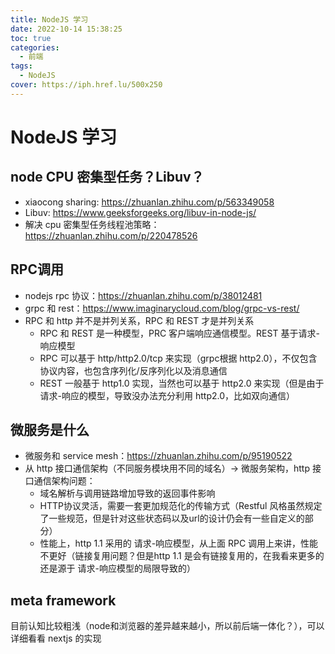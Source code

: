 ```yaml
---
title: NodeJS 学习
date: 2022-10-14 15:38:25
toc: true
categories:
  - 前端
tags:
  - NodeJS
cover: https://iph.href.lu/500x250
---
```


# NodeJS 学习

## node CPU 密集型任务？Libuv？

- xiaocong sharing: https://zhuanlan.zhihu.com/p/563349058
- Libuv: https://www.geeksforgeeks.org/libuv-in-node-js/
- 解决 cpu 密集型任务线程池策略：https://zhuanlan.zhihu.com/p/220478526

## RPC调用

- nodejs rpc 协议：https://zhuanlan.zhihu.com/p/38012481
- grpc 和 rest：https://www.imaginarycloud.com/blog/grpc-vs-rest/ 
- RPC 和 http 并不是并列关系，RPC 和 REST 才是并列关系
	- RPC 和 REST 是一种模型，PRC 客户端响应通信模型。REST 基于请求-响应模型
	- RPC 可以基于 http/http2.0/tcp 来实现（grpc根据 http2.0），不仅包含协议内容，也包含序列化/反序列化以及消息通信
	- REST 一般基于 http1.0 实现，当然也可以基于 http2.0 来实现（但是由于请求-响应的模型，导致没办法充分利用 http2.0，比如双向通信）

## 微服务是什么

- 微服务和 service mesh：https://zhuanlan.zhihu.com/p/95190522
- 从 http 接口通信架构（不同服务模块用不同的域名）-> 微服务架构，http 接口通信架构问题：
	- 域名解析与调用链路增加导致的返回事件影响
	- HTTP协议灵活，需要一套更加规范化的传输方式（Restful 风格虽然规定了一些规范，但是针对这些状态码以及url的设计仍会有一些自定义的部分）
	- 性能上，http 1.1 采用的 请求-响应模型，从上面 RPC 调用上来讲，性能不更好（链接复用问题？但是http 1.1 是会有链接复用的，在我看来更多的还是源于 请求-响应模型的局限导致的）

## meta framework

目前认知比较粗浅（node和浏览器的差异越来越小，所以前后端一体化？），可以详细看看 nextjs 的实现